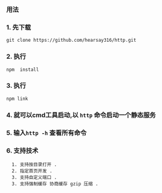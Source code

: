 ### 用法
### 1. 先下载
```
git clone https://github.com/hearsay316/http.git
```
### 2. 执行
```
npm  install 
```
### 3. 执行
```
npm link
```
### 4. 就可以cmd工具启动,以 ```http``` 命令启动一个静态服务

### 5. 输入```http -h``` 查看所有命令

### 6. 支持技术 
  ``` 
    1. 支持按目录打开 .
    2. 指定首页开发 .
    3. 支持自定义端口 .
    3. 支持强制缓存 协商缓存 gzip 压缩 .
``` 
